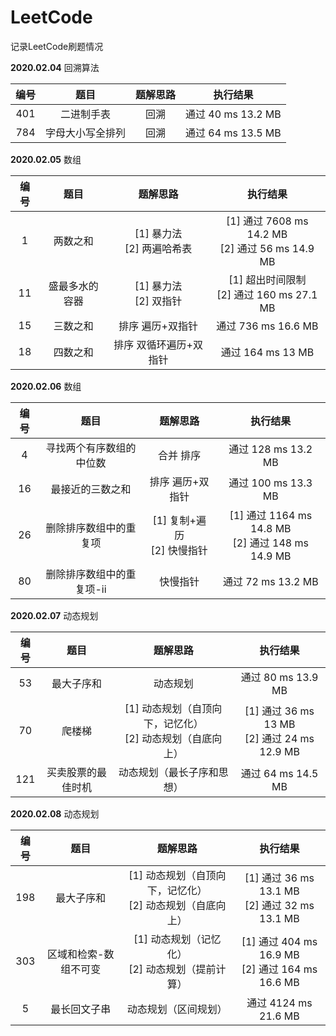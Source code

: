 # LeetCode

 记录LeetCode刷题情况

**2020.02.04**	回溯算法

| 编号 |       题目       | 题解思路 |      执行结果      |
| :--: | :--------------: | :------: | :----------------: |
| 401  |    二进制手表    |   回溯   | 通过 40 ms 13.2 MB |
| 784  | 字母大小写全排列 |   回溯   | 通过 64 ms 13.5 MB |

**2020.02.05**	数组

| 编号 |      题目      |            题解思路            |                         执行结果                         |
| :--: | :------------: | :----------------------------: | :------------------------------------------------------: |
|  1   |    两数之和    | [1] 暴力法<br />[2] 两遍哈希表 | [1] 通过  7608 ms 14.2 MB<br />[2] 通过  56 ms   14.9 MB |
|  11  | 盛最多水的容器 |   [1] 暴力法<br />[2] 双指针   |     [1] 超出时间限制<br />[2] 通过  160 ms  27.1 MB      |
|  15  |    三数之和    |        排序 遍历+双指针        |                  通过  736 ms  16.6 MB                   |
|  18  |    四数之和    |     排序 双循环遍历+双指针     |                   通过  164 ms  13 MB                    |

**2020.02.06**	数组

| 编号 |           题目            |            题解思路             |                         执行结果                         |
| :--: | :-----------------------: | :-----------------------------: | :------------------------------------------------------: |
|  4   | 寻找两个有序数组的中位数  |            合并 排序            |                  通过  128 ms  13.2 MB                   |
|  16  |     最接近的三数之和      |        排序 遍历+双指针         |                  通过  100 ms  13.3 MB                   |
|  26  |  删除排序数组中的重复项   | [1] 复制+遍历<br />[2] 快慢指针 | [1] 通过  1164 ms 14.8 MB<br />[2] 通过  148 ms  14.9 MB |
|  80  | 删除排序数组中的重复项-ii |            快慢指针             |                  通过  72 ms   13.2 MB                   |

**2020.02.07**	动态规划

| 编号 |        题目        |                           题解思路                           |                       执行结果                       |
| :--: | :----------------: | :----------------------------------------------------------: | :--------------------------------------------------: |
|  53  |     最大子序和     |                           动态规划                           |                通过   80 ms   13.9 MB                |
|  70  |       爬楼梯       | [1] 动态规划（自顶向下，记忆化）<br />[2] 动态规划（自底向上） | [1] 通过 36 ms   13 MB<br />[2] 通过 24 ms   12.9 MB |
| 121  | 买卖股票的最佳时机 |                  动态规划（最长子序和思想）                  |                通过   64 ms   14.5 MB                |

**2020.02.08**	动态规划

| 编号 |         题目          |                           题解思路                           |                        执行结果                        |
| :--: | :-------------------: | :----------------------------------------------------------: | :----------------------------------------------------: |
| 198  |      最大子序和       | [1] 动态规划（自顶向下，记忆化）<br /> [2] 动态规划（自底向上） | [1] 通过 36 ms   13.1 MB<br />[2] 通过 32 ms   13.1 MB |
| 303  | 区域和检索-数组不可变 |     [1] 动态规划（记忆化）<br />[2] 动态规划（提前计算）     | [1] 通过 404 ms  16.9 MB<br />[2] 通过 164 ms  16.6 MB |
|  5   |     最长回文子串      |                     动态规划（区间规划）                     |                  通过 4124 ms 21.6 MB                  |

